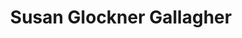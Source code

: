 ---
layout: layouts/profile.liquid
title: Susan Glockner Gallagher
id: susan_glockner_gallagher
prefix: 
first: Susan
middle: Glockner
last: Gallagher
suffix: 
currentTitle: President & CEO
currentOrg: Bravanti
bio: Driving profitable growth strategically | Unique blend of people leadership skills and financial acumen<br /><br />Big 4 Accounting Firm Partner— Forensic Accounting &amp; Business Development<br /><br />SELECT BOARD EXPERIENCE<br /><br />DOSE MEDIA, a private equity backed media company; 2019 – present<br /><br />Board Director&#58; re-energized company with prudent counsel resulting in new management and growth goals.<br /><br />BRAVANTI, (Formerly BPI group) a leadership talent consultancy with a global footprint; 2016– present<br /><br />Board Bravanti&#58; Led management buyout of this U.S. subsidiary, formerly named BPI Group U.S.<br /><br />Board Director, Bravanti.; 2016 – 2019; Board Director, BPI Group S.A., Paris, France; 2018 – 2019&#58; Established strategy to divest of Spain, and U.S. subsidiaries to focus growth within France and Europe.<br /><br />MERCY HOSPITAL &amp; HEALTH SYSTEM, first hospital in Chicago established in 1852, seven locations, 2004 – present. Board Chair, 2013 - present. Board Director, Mercy Hospital &amp; Health System, 2004 – present. &#58; Led Strategic Committee, Executive Committee, and Search Committee for new CEO. Led through an active shooter incident and Pandemic. Sold hospital system 2021.<br /><br />THE CHICAGO NETWORK, an organization of Chicago’s most influential women leaders, 2002 – present<br /><br />Chair, 2018 – 2019 Board Director, 2017 - 2020; Vice Chair, 2017- 2018 Led selection of new CEO<br /><br />CORPORATE STRATEGIC EXPERIENCE<br /><br />BRAVANTI, Chicago, IL (Formerly BPI group) 2016 – present<br /><br />CEO and President, Bravanti (management buyout of BPI GROUP U.S in 2019. and rebranded in 2021), 2019 - present<br /><br />Leading 200 personnel and 30 partner organizations globally with full P&amp;L and budget responsibility.<br /><br />· Spearheaded recent management buyout, securing external investors, including a family office.<br /><br />CEO and President; International Management Team Member, BPI GROUP U.S., LLC, 2016 – 2019<br /><br />Responsible for U.S. operations, managed a team of 200 with 10 direct reports; reported to global CEO in Paris, France.<br /><br />· Increased EBITDA 80% first year and 160% in three years to deliver the best U.S. results in 15 years.<br /><br />PATINA SOLUTIONS, Chicago, IL 2013 – 2016<br /><br />A consulting firm for interim executive/management/advisory positions<br /><br />Chief Operating Officer and Executive Vice President<br /><br />With full P&amp;L responsibility for Firm, oversaw 13 offices and 6 Managing Partners, and worked with Founder/CEO.<br /><br />· Increased revenue by 150%—Firm named an Inc. 5000 fastest-growing private company in America for four straight years.<br /><br />TRUE PARTNERS CONSULTING, Chicago, IL 2010 – 2013<br /><br />A private equity backed tax consulting startup firm<br /><br />Chief Operating Officer and Managing Director<br /><br />With full P&amp;L responsibility for Firm’s five regions, oversight for six Regional Managing Directors, HR/IT, nine offices, 200 employees&#58; reignited growth by aligning partners, revenue, and profitability improvements that drove EBITDA increases.<br /><br />· Achieved Chicago office turnaround with 138% YOY EBITDA increase in 2012; grew revenue by 44% in two years.<br /><br />HURON CONSULTING GROUP, Chicago, IL 2002 – 2010<br /><br />Private equity backed spin off of Arthur Andersen’s consulting groups&#58; a NASDAQ-listed firm in two years<br /><br />Managing Director, Chicago; Executive Committee Member<br /><br />One of 25 Managing Directors/Founders.<br /><br />· Led company growth from startup to $200M in two years that resulted in Firm going public and continuing to $650M in revenues in eight years with 2,000 employees in 10 offices.<br /><br />ARTHUR ANDERSEN&#58; - 22-year career. Promoted to Partner, Forensic Accounting, Chicago Office Client Relationships
linkedin: https://linkedin.com/in/susangallagher2013
tiktok: 
twitter: 
aboutme: 
insta: 
orgURL: 
snapchat: 
personalURL: 
smallHeadshotURL: assets/images/headshots/
originalHeadshotURL: assets/images/headshots/
tags-experience: 
 - B2B
 - Corporate Development
 - Governance
 - HR / Human Resources
 - International
 - Marketing
 - P&L&#58; $0-$500M
 - Private Companies
 - Transformational and Growth
 - Accounting
 - B2B
 - Business Development
 - Corporate Development
 - DEI
 - Global
 - Governance
 - HR / Human Resources
 - International
 - Mergers & Acquisitions
 - Marketing
 - P&L&#58; $0-$500M
 - Private Companies
 - Transformational and Growth
 - Turnaround
tags-current-industries: 
 - Consulting
 - Hospitals
tags-current-position: 
 - CEO / Chief Executive Officer
 - Chairman
tags-past-industries: 
 - Accounting
 - Consulting
 - Hospitals
tags-past-position: 
 - CEO / Chief Executive Officer
 - Founder
 - Partner
 - President
tags-current-board-service: 
    - Corporate Private
    - Nonprofit
tags-past-board-service: 
    - Nonprofit
boards-current-corporate-private: 
 - Bravanti, member
 - Dose, member
boards-current-corporate-public: 
boards-current-nonprofit: 
 - Mercy Hospital and Health System, Chariman
boards-current-privateequity: 
boards-current-spac: 
boards-current-vc: 
boards-past-corporate-private: 
boards-past-corporate-public: 
boards-past-nonprofit: 
 - Boys & Girls Clubs of Chicago, Chairman, Governance, various committees
 - American Red Cross of Greater Chicago, various committees
 - Erickson Insititute, Audit committee
boards-past-privateequity: 
boards-past-spac: 
boards-past-vc: 
---